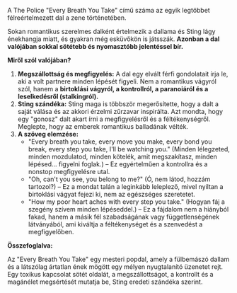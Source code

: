 A The Police "Every Breath You Take" című száma az egyik legtöbbet félreértelmezett dal a zene történetében.

Sokan romantikus szerelmes dalként értelmezik a dallama és Sting lágy énekhangja miatt, és gyakran még esküvőkön is játsszák. **Azonban a dal valójában sokkal sötétebb és nyomasztóbb jelentéssel bír.**

**Miről szól valójában?**

1.  **Megszállottság és megfigyelés:** A dal egy elvált férfi gondolatait írja le, aki a volt partnere minden lépését figyeli. Nem a romantikus vágyról szól, hanem a **birtoklási vágyról, a kontrollról, a paranoiáról és a leselkedésről (stalkingról).**
2.  **Sting szándéka:** Sting maga is többször megerősítette, hogy a dalt a saját válása és az akkori érzelmi zűrzavar inspirálta. Azt mondta, hogy egy "gonosz" dalt akart írni a megfigyelésről és a féltékenységről. Meglepte, hogy az emberek romantikus balladának vélték.
3.  **A szöveg elemzése:**
    *   "Every breath you take, every move you make, every bond you break, every step you take, I'll be watching you." (Minden lélegzeted, minden mozdulatod, minden kötelék, amit megszakítasz, minden lépésed... figyelni foglak.) – Ez egyértelműen a kontrollra és a nonstop megfigyelésre utal.
    *   "Oh, can't you see, you belong to me?" (Ó, nem látod, hozzám tartozol?) – Ez a mondat talán a leginkább leleplező, mivel nyíltan a birtoklási vágyat fejezi ki, nem az egészséges szeretetet.
    *   "How my poor heart aches with every step you take." (Hogyan fáj a szegény szívem minden lépéseddel.) – Ez a fájdalom nem a hiányból fakad, hanem a másik fél szabadságának vagy függetlenségének látványából, ami kiváltja a féltékenységet és a szenvedést a megfigyelőben.

**Összefoglalva:**

Az "Every Breath You Take" egy mesteri popdal, amely a fülbemászó dallam és a látszólag ártatlan ének mögött egy mélyen nyugtalanító üzenetet rejt. Egy toxikus kapcsolat sötét oldalát, a megszállottságot, a kontrollt és a magánélet megsértését mutatja be, Sting eredeti szándéka szerint.
